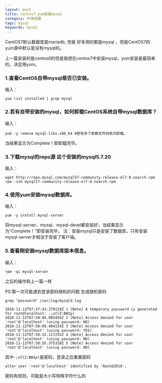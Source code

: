 ```yaml
---
layout: post
title: centos7 yum搭建mysql
category: 环境搭建
tags: mysql
keywords: mysql
---
```


CentOS7默认数据库是mariadb, 但是 好多用的都是mysql ，但是CentOS7的yum源中默认是没有mysql的。

上一篇安装的是centos6的但是我想在centos7中安装mysql，yum安装是最简单的，决定用yum。

### 1.查看CentOS自带mysql是否已安装。
输入：
```
yum list installed | grep mysql
```
### 2.若有自带安装的mysql，如何卸载CentOS系统自带mysql数据库？
输入：
```
yum -y remove mysql-libs.x86_64 #若有多个依赖文件则依次卸载。
```
当结果显示为Complete！即卸载完毕。
### 3.下载mysql的repo源 这个安装的mysql5.7.20
输入：
```
wget http://repo.mysql.com/mysql57-community-release-el7-8.noarch.rpm 
rpm -ivh mysql57-community-release-el7-8.noarch.rpm 
```
### 4.使用yum安装mysql数据库。
输入：
```
yum -y install mysql-server 
```
将mysql-server、mysql、mysql-devel都安装好，当结果显示为“Complete！”即安装完毕。
注：安装mysql只是安装了数据库，只有安装mysql-server才相当于安装了客户端。
### 5.查看刚安装mysql数据库版本信息。
输入：
```
rpm -qi mysql-server
```
之后的操作和上一篇一样

PS:第一次可能遇到登录密码随机的问题
生成随机密码

`grep "password" /var/log/mysqld.log`
```
2018-11-12T07:57:43.270119Z 1 [Note] A temporary password is generated for root@localhost: -;utlZ:BW1p(
2018-11-12T07:58:04.085456Z 2 [Note] Access denied for user 'root'@'localhost' (using password: NO)
2018-11-12T07:58:09.484134Z 3 [Note] Access denied for user 'root'@'localhost' (using password: YES)
2018-11-12T07:58:15.117255Z 4 [Note] Access denied for user 'root'@'localhost' (using password: NO)
2018-11-12T07:58:55.375310Z 5 [Note] Access denied for user 'root'@'localhost' (using password: NO)
```
其中`-;utlZ:BW1p(`是密码，登录之后重置密码

`alter user 'root'@'localhost' identified by 'Root@2018';`

密码有规则，可能是大小写特殊字符什么的